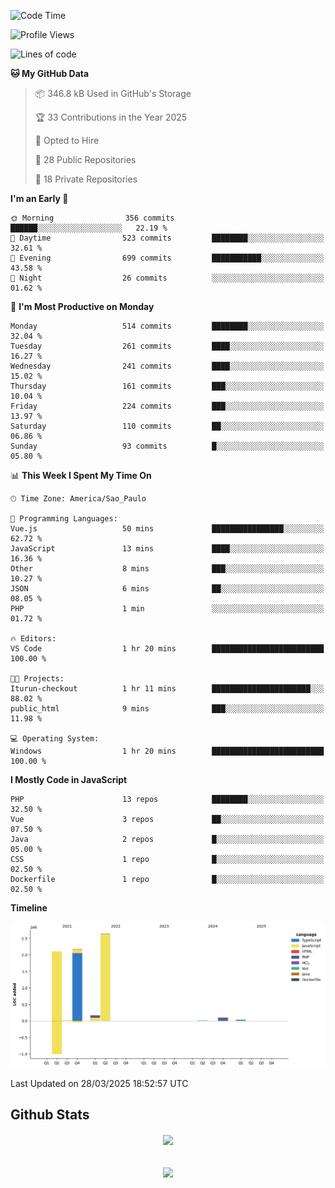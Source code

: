  
<!--START_SECTION:waka-->
![Code Time](http://img.shields.io/badge/Code%20Time-1%2C849%20hrs%2050%20mins-blue)

![Profile Views](http://img.shields.io/badge/Profile%20Views-0-blue)

![Lines of code](https://img.shields.io/badge/From%20Hello%20World%20I%27ve%20Written-7.2%20million%20lines%20of%20code-blue)

**🐱 My GitHub Data** 

> 📦 346.8 kB Used in GitHub's Storage 
 > 
> 🏆 33 Contributions in the Year 2025
 > 
> 💼 Opted to Hire
 > 
> 📜 28 Public Repositories 
 > 
> 🔑 18 Private Repositories 
 > 
**I'm an Early 🐤** 

```text
🌞 Morning                356 commits         ██████░░░░░░░░░░░░░░░░░░░   22.19 % 
🌆 Daytime                523 commits         ████████░░░░░░░░░░░░░░░░░   32.61 % 
🌃 Evening                699 commits         ███████████░░░░░░░░░░░░░░   43.58 % 
🌙 Night                  26 commits          ░░░░░░░░░░░░░░░░░░░░░░░░░   01.62 % 
```
📅 **I'm Most Productive on Monday** 

```text
Monday                   514 commits         ████████░░░░░░░░░░░░░░░░░   32.04 % 
Tuesday                  261 commits         ████░░░░░░░░░░░░░░░░░░░░░   16.27 % 
Wednesday                241 commits         ████░░░░░░░░░░░░░░░░░░░░░   15.02 % 
Thursday                 161 commits         ███░░░░░░░░░░░░░░░░░░░░░░   10.04 % 
Friday                   224 commits         ███░░░░░░░░░░░░░░░░░░░░░░   13.97 % 
Saturday                 110 commits         ██░░░░░░░░░░░░░░░░░░░░░░░   06.86 % 
Sunday                   93 commits          █░░░░░░░░░░░░░░░░░░░░░░░░   05.80 % 
```


📊 **This Week I Spent My Time On** 

```text
🕑︎ Time Zone: America/Sao_Paulo

💬 Programming Languages: 
Vue.js                   50 mins             ████████████████░░░░░░░░░   62.72 % 
JavaScript               13 mins             ████░░░░░░░░░░░░░░░░░░░░░   16.36 % 
Other                    8 mins              ███░░░░░░░░░░░░░░░░░░░░░░   10.27 % 
JSON                     6 mins              ██░░░░░░░░░░░░░░░░░░░░░░░   08.05 % 
PHP                      1 min               ░░░░░░░░░░░░░░░░░░░░░░░░░   01.72 % 

🔥 Editors: 
VS Code                  1 hr 20 mins        █████████████████████████   100.00 % 

🐱‍💻 Projects: 
Iturun-checkout          1 hr 11 mins        ██████████████████████░░░   88.02 % 
public_html              9 mins              ███░░░░░░░░░░░░░░░░░░░░░░   11.98 % 

💻 Operating System: 
Windows                  1 hr 20 mins        █████████████████████████   100.00 % 
```

**I Mostly Code in JavaScript** 

```text
PHP                      13 repos            ████████░░░░░░░░░░░░░░░░░   32.50 % 
Vue                      3 repos             ██░░░░░░░░░░░░░░░░░░░░░░░   07.50 % 
Java                     2 repos             █░░░░░░░░░░░░░░░░░░░░░░░░   05.00 % 
CSS                      1 repo              █░░░░░░░░░░░░░░░░░░░░░░░░   02.50 % 
Dockerfile               1 repo              █░░░░░░░░░░░░░░░░░░░░░░░░   02.50 % 
```



**Timeline**

![Lines of Code chart](https://raw.githubusercontent.com/MaueDev/MaueDev/main/assets/bar_graph.png)


 Last Updated on 28/03/2025 18:52:57 UTC
<!--END_SECTION:waka-->

## Github Stats  
<div align="center"><img src="https://github-readme-stats.vercel.app/api/top-langs/?username=MaueDev&hide_border=true&layout=compact" align="center" /></div>  

<br/>  

<br/>  

<div align="center">
<img src="https://komarev.com/ghpvc/?username=MaueDev&&style=flat-square" align="center" />
</div>  
  
